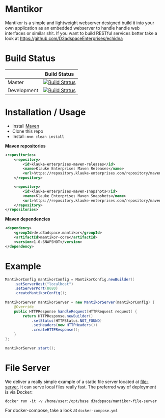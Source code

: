 # Mantikor

Mantikor is a simple and lightweight webserver designed build it into your own application as an 
embedded webserver to handle handle web interfaces or similar shit. If you want to build RESTful
services better take a look at https://github.com/D3adspaceEnterprises/echidna

# Build Status

|             | Build Status                                                                                                            |
|-------------|-------------------------------------------------------------------------------------------------------------------------|
| Master      | [![Build Status](https://travis-ci.org/d3adspace/mantikor.svg?branch=master)](https://travis-ci.org/d3adspace/mantikor) |
| Development | [![Build Status](https://travis-ci.org/d3adspace/mantikor.svg?branch=dev)](https://travis-ci.org/d3adspace/mantikor)    |

# Installation / Usage

- Install [Maven](http://maven.apache.org/download.cgi)
- Clone this repo
- Install: ```mvn clean install```

**Maven repositories**

```xml
<repositories>
    <repository>
        <id>klauke-enterprises-maven-releases</id>
        <name>Klauke Enterprises Maven Releases</name>
        <url>https://repository.klauke-enterprises.com/repository/maven-releases/</url>
    </repository>

    <repository>
        <id>klauke-enterprises-maven-snapshots</id>
        <name>Klauke Enterprises Maven Snapshots</name>
        <url>https://repository.klauke-enterprises.com/repository/maven-snapshots/</url>
    </repository>
</repositories>
```

**Maven dependencies**

```xml
<dependency>
    <groupId>de.d3adspace.mantikor</groupId>
    <artifactId>mantikor-core</artifactId>
    <version>1.0-SNAPSHOT</version>
</dependency>
```

# Example
```java
MantikorConfig mantikorConfig = MantikorConfig.newBuilder()
	.setServerHost("localhost")
	.setServerPort(8080)
	.createMantikorConfig();
		
MantikorServer mantikorServer = new MantikorServer(mantikorConfig) {
	@Override
	public HTTPResponse handleRequest(HTTPRequest request) {
		return HTTPResponse.newBuilder()
			.setStatus(HTTPStatus.NOT_FOUND)
			.setHeaders(new HTTPHeaders())
			.createHTTPResponse();
	}
};
		
mantikorServer.start();
```

# File Server
We deliver a really simple example of a static file server located at [file-server](https://github.com/D3adspaceEnterprises/mantikor/tree/master/file-server). 
It can serve local files really fast. The preferred way of deployment is via Docker:

```
docker run -it -v /home/user:/opt/base d3adspace/mantikor-file-server
```

For docker-compose, take a look at `docker-compose.yml`
